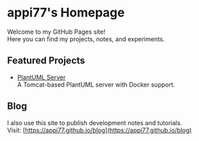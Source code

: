 # appi77's Homepage

Welcome to my GitHub Pages site!  
Here you can find my projects, notes, and experiments.

## Featured Projects
- [PlantUML Server](https://github.com/appi77/plantuml-server)  
  A Tomcat-based PlantUML server with Docker support.

## Blog
I also use this site to publish development notes and tutorials.  
Visit: [https://appi77.github.io/blog](https://appi77.github.io/blog)
